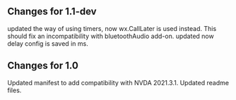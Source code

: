 ## Changes for 1.1-dev ##
updated the way of using timers, now wx.CallLater is used instead. This should fix an incompatibility with bluetoothAudio add-on.
updated now delay config is saved in ms.

## Changes for 1.0 ##
Updated manifest to add compatibility with NVDA 2021.3.1.
Updated readme files.
